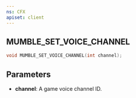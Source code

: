 ```yaml
---
ns: CFX
apiset: client
---
```

## MUMBLE_SET_VOICE_CHANNEL

```c
void MUMBLE_SET_VOICE_CHANNEL(int channel);
```

## Parameters
* **channel**: A game voice channel ID.